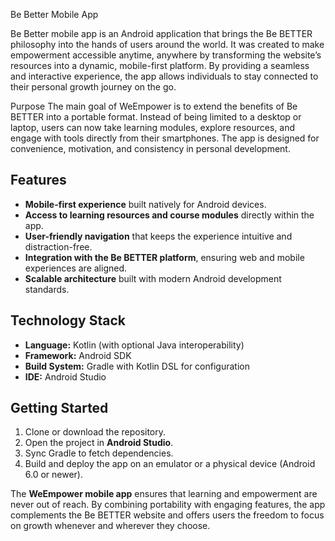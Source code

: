 Be Better Mobile App

Be Better mobile app is an Android application that brings the Be BETTER philosophy into the hands of users around the world. It was created to make empowerment accessible anytime, anywhere by transforming the website’s resources into a dynamic, mobile-first platform. By providing a seamless and interactive experience, the app allows individuals to stay connected to their personal growth journey on the go.

Purpose
The main goal of WeEmpower is to extend the benefits of Be BETTER into a portable format. Instead of being limited to a desktop or laptop, users can now take learning modules, explore resources, and engage with tools directly from their smartphones. The app is designed for convenience, motivation, and consistency in personal development.

## Features
- **Mobile-first experience** built natively for Android devices.  
- **Access to learning resources and course modules** directly within the app.  
- **User-friendly navigation** that keeps the experience intuitive and distraction-free.  
- **Integration with the Be BETTER platform**, ensuring web and mobile experiences are aligned.  
- **Scalable architecture** built with modern Android development standards.  

## Technology Stack
- **Language:** Kotlin (with optional Java interoperability)  
- **Framework:** Android SDK  
- **Build System:** Gradle with Kotlin DSL for configuration  
- **IDE:** Android Studio  

## Getting Started
1. Clone or download the repository.  
2. Open the project in **Android Studio**.  
3. Sync Gradle to fetch dependencies.  
4. Build and deploy the app on an emulator or a physical device (Android 6.0 or newer).  

The **WeEmpower mobile app** ensures that learning and empowerment are never out of reach. By combining portability with engaging features, the app complements the Be BETTER website and offers users the freedom to focus on growth whenever and wherever they choose.
